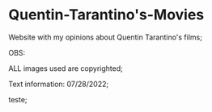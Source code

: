 # Quentin-Tarantino's-Movies
Website with my opinions about Quentin Tarantino's films;

OBS: 

ALL images used are copyrighted;

Text information: 07/28/2022;

teste;